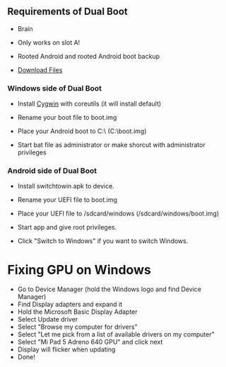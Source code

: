 ## Requirements of Dual Boot

- Brain

- Only works on slot A!

- Rooted Android and rooted Android boot backup

- [Download Files](https://github.com/erdilS/Port-Windows-11-Xiaomi-Pad-5/releases/tag/dualboot) 

### Windows side of Dual Boot

- Install [Cygwin](https://www.cygwin.com/setup-x86_64.exe) with coreutils (it will install default)

- Rename your boot file to boot.img

- Place your Android boot to C:\ (C:\boot.img)

- Start bat file as administrator or make shorcut with administrator privileges

### Android side of Dual Boot

- Install switchtowin.apk to device.

- Rename your UEFI file to boot.img

- Place your UEFI file to /sdcard/windows (/sdcard/windows/boot.img)

- Start app and give root privileges.

- Click "Switch to Windows" if you want to switch Windows.

# Fixing GPU on Windows

- Go to Device Manager (hold the Windows logo and find Device Manager)
- Find Display adapters and expand it
- Hold the Microsoft Basic Display Adapter
- Select Update driver
- Select "Browse my computer for drivers"
- Select "Let me pick from a list of available drivers on my computer"
- Select "Mi Pad 5 Adreno 640 GPU" and click next
- Display will flicker when updating
- Done!

